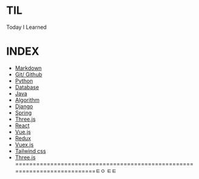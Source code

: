 # TIL

Today I Learned

# INDEX
- [Markdown](https://github.com/HOONY-LEE/TIL/blob/master/Markdown/Markdown.md)
- [Git/ Github](https://github.com/HOONY-LEE/TIL/blob/master/Git/Git.md)
- [Python](https://github.com/HOONY-LEE/TIL/blob/master/Python)
- [Database](https://github.com/HOONY-LEE/TIL/blob/master/Database)
- [Java](https://github.com/HOONY-LEE/TIL/blob/master/Java)
- [Algorithm](https://github.com/HOONY-LEE/TIL/blob/master/Algorithm)
- [Django](https://github.com/HOONY-LEE/TIL/blob/master/Django)
- [Spring](https://github.com/HOONY-LEE/TIL/blob/master/Spring)
- [Three.js](https://github.com/HOONY-LEE/TIL/blob/master/Spring)
- [React](https://github.com/HOONY-LEE/TIL/blob/master/Spring)
- [Vue.js](https://github.com/HOONY-LEE/TIL/blob/master/Spring)
- [Redux](https://github.com/HOONY-LEE/TIL/blob/master/Spring)
- [Vuex.js](https://github.com/HOONY-LEE/TIL/blob/master/Spring)
- [Tailwind css](https://github.com/HOONY-LEE/TIL/blob/master/Spring)
- [Three.js](https://github.com/HOONY-LEE/TIL/blob/master/Spring)
==========================================================================ㅌㅇ
ㅌㅌ
